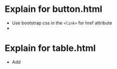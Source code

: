# Explain for button.html
* Use bootstrap css in the `<link>` for href attribute
* 

# Explain for table.html
* Add
